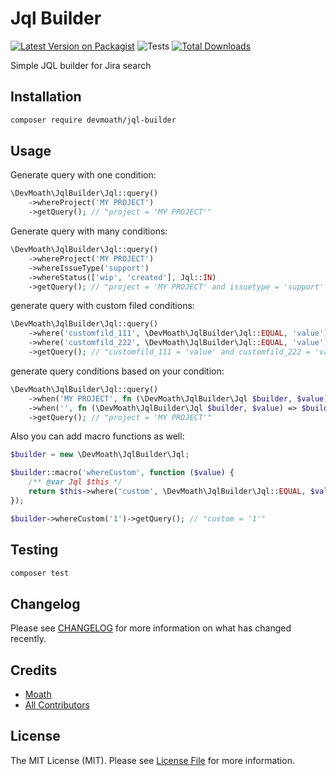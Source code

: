 # Jql Builder

[![Latest Version on Packagist](https://img.shields.io/packagist/v/devmoath/jql-builder.svg?style=flat-square)](https://packagist.org/packages/devmoath/jql-builder)
![Tests](https://github.com/devmoath/jql-builder/workflows/Tests/badge.svg)
[![Total Downloads](https://img.shields.io/packagist/dt/devmoath/jql-builder.svg?style=flat-square)](https://packagist.org/packages/devmoath/jql-builder)

Simple JQL builder for Jira search

## Installation

```bash
composer require devmoath/jql-builder
```

## Usage

Generate query with one condition: 

```php
\DevMoath\JqlBuilder\Jql::query()
    ->whereProject('MY PROJECT')
    ->getQuery(); // "project = 'MY PROJECT'"
```

Generate query with many conditions:

```php
\DevMoath\JqlBuilder\Jql::query()
    ->whereProject('MY PROJECT')
    ->whereIssueType('support')
    ->whereStatus(['wip', 'created'], Jql::IN)
    ->getQuery(); // "project = 'MY PROJECT' and issuetype = 'support' and status in ('wip', 'created')"
```

generate query with custom filed conditions:

```php
\DevMoath\JqlBuilder\Jql::query()
    ->where('customfild_111', \DevMoath\JqlBuilder\Jql::EQUAL, 'value')
    ->where('customfild_222', \DevMoath\JqlBuilder\Jql::EQUAL, 'value')
    ->getQuery(); // "customfild_111 = 'value' and customfild_222 = 'value'"
```

generate query conditions based on your condition:

```php
\DevMoath\JqlBuilder\Jql::query()
    ->when('MY PROJECT', fn (\DevMoath\JqlBuilder\Jql $builder, $value) => $builder->whereProject($value))
    ->when('', fn (\DevMoath\JqlBuilder\Jql $builder, $value) => $builder->whereIssueType($value))
    ->getQuery(); // "project = 'MY PROJECT'"
```

Also you can add macro functions as well:

```php
$builder = new \DevMoath\JqlBuilder\Jql;

$builder::macro('whereCustom', function ($value) {
    /** @var Jql $this */
    return $this->where('custom', \DevMoath\JqlBuilder\Jql::EQUAL, $value);
});

$builder->whereCustom('1')->getQuery(); // "custom = '1'"
```

## Testing

```bash
composer test
```

## Changelog

Please see [CHANGELOG](CHANGELOG.md) for more information on what has changed recently.

## Credits

- [Moath](https://github.com/devmoath)
- [All Contributors](https://github.com/DevMoath/jql-builder/graphs/contributors)

## License

The MIT License (MIT). Please see [License File](LICENSE.md) for more information.
